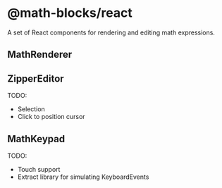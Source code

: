 # @math-blocks/react

A set of React components for rendering and editing math expressions.

## MathRenderer

## ZipperEditor

TODO:
- Selection
- Click to position cursor

## MathKeypad

TODO:
- Touch support
- Extract library for simulating KeyboardEvents
